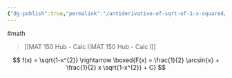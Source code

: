 ```yaml
---
{"dg-publish":true,"permalink":"/antiderivative-of-sqrt-of-1-x-squared/","dgHomeLink":true,"dgPassFrontmatter":false,"dgShowLocalGraph":true}
---
```


#math 
> [[MAT 150 Hub - Calc I|MAT 150 Hub - Calc I]]

$$
f(x) = \sqrt{1-x^{2}} \rightarrow \boxed{F(x) = \frac{1}{2} \arcsin{x} + \frac{1}{2} x \sqrt{1-x^{2}} + C}
$$